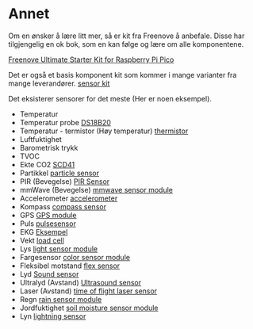 # Annet
Om en ønsker å lære litt mer, så er kit fra Freenove å anbefale.
Disse har tilgjengelig en ok bok, som en kan følge og lære om alle komponentene.

[Freenove Ultimate Starter Kit for Raspberry Pi Pico](https://store.freenove.com/products/fnk0058)

Det er også et basis komponent kit som kommer i mange varianter fra mange leverandører.
[sensor kit](https://www.aliexpress.com/w/wholesale-sensor-kit.html)

Det eksisterer sensorer for det meste (Her er noen eksempel).
- Temperatur
- Temperatur probe [DS18B20](https://www.aliexpress.com/w/wholesale-ds18b20.html)
- Temperatur - termistor (Høy temperatur) [thermistor](https://www.aliexpress.com/w/wholesale-thermistor.html)
- Luftfuktighet
- Barometrisk trykk
- TVOC
- Ekte CO2 [SCD41](https://thepihut.com/products/scd41-co2-sensor-breakout-carbon-dioxide-temperature-humidity)
- Partikkel [particle sensor](https://www.aliexpress.com/w/wholesale-particle-sensor.html)
- PIR (Bevegelse) [PIR Sensor](https://www.aliexpress.com/w/wholesale-pir-sensor.html)
- mmWave (Bevegelse) [mmwave sensor module](https://www.aliexpress.com/w/wholesale-mmwave-sensor-module.html)
- Accelerometer [accelerometer](https://www.aliexpress.com/w/wholesale-accelerometer.html)
- Kompass [compass sensor](https://www.aliexpress.com/w/wholesale-compass-sensor.html)
- GPS [GPS module](https://www.aliexpress.com/w/wholesale-gps-module.html)
- Puls [pulsesensor](https://www.aliexpress.com/w/wholesale-pulsesensor.html)
- EKG [Eksempel](https://www.aliexpress.com/item/32881611034.html)
- Vekt [load cell](https://www.aliexpress.com/w/wholesale-load-cell.html)
- Lys [light sensor module](https://www.aliexpress.com/w/wholesale-light-sensor-module.html)
- Fargesensor [color sensor module](https://www.aliexpress.com/w/wholesale-color-sensor-module.html)
- Fleksibel motstand [flex sensor](https://www.aliexpress.com/w/wholesale-flex-sensor.html?spm=a2g0o.productlist.search.0)
- Lyd [Sound sensor](https://www.aliexpress.com/w/wholesale-sound-sensor.html?spm=a2g0o.productlist.search.0)
- Ultralyd (Avstand) [Ultrasound sensor](https://www.aliexpress.com/w/wholesale-ultrasound-sensor.html?spm=a2g0o.productlist.search.0)
- Laser (Avstand) [time of flight laser sensor](https://www.aliexpress.com/w/wholesale-time-of-flight-laser-sensor.html?spm=a2g0o.productlist.search.0)
- Regn [rain sensor module](https://www.aliexpress.com/w/wholesale-rain-sensor-module.html)
- Jordfuktighet [soil moisture sensor module](https://www.aliexpress.com/w/wholesale-soil-moisture-sensor-module.html)
- Lyn [lightning sensor](https://www.aliexpress.com/w/wholesale-lightning-sensor.html)
  
